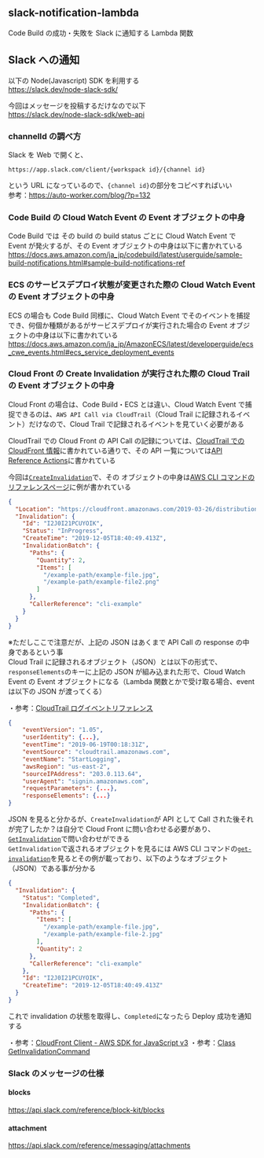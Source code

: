 ## slack-notification-lambda

Code Build の成功・失敗を Slack に通知する Lambda 関数

## Slack への通知

以下の Node(Javascript) SDK を利用する<br>
https://slack.dev/node-slack-sdk/

今回はメッセージを投稿するだけなので以下<br>
https://slack.dev/node-slack-sdk/web-api

### channelId の調べ方

Slack を Web で開くと、

```
https://app.slack.com/client/{workspack id}/{channel id}
```

という URL になっているので、`{channel id}`の部分をコピペすればいい<br>
参考：https://auto-worker.com/blog/?p=132

### Code Build の Cloud Watch Event の Event オブジェクトの中身

Code Build では その build の build status ごとに Cloud Watch Event で Event が発火するが、その Event オブジェクトの中身は以下に書かれている<br>
https://docs.aws.amazon.com/ja_jp/codebuild/latest/userguide/sample-build-notifications.html#sample-build-notifications-ref

### ECS のサービスデプロイ状態が変更された際の Cloud Watch Event の Event オブジェクトの中身

ECS の場合も Code Build 同様に、Cloud Watch Event でそのイベントを捕捉でき、何個か種類があるがサービスデプロイが実行された場合の Event オブジェクトの中身は以下に書かれている<br>
https://docs.aws.amazon.com/ja_jp/AmazonECS/latest/developerguide/ecs_cwe_events.html#ecs_service_deployment_events

### Cloud Front の Create Invalidation が実行された際の Cloud Trail の Event オブジェクトの中身

Cloud Front の場合は、Code Build・ECS とは違い、Cloud Watch Event で捕捉できるのは、`AWS API Call via CloudTrail`（Cloud Trail に記録されるイベント）だけなので、Cloud Trail で記録されるイベントを見ていく必要がある

CloudTrail での Cloud Front の API Call の記録については、[CloudTrail での CloudFront 情報](https://docs.aws.amazon.com/ja_jp/AmazonCloudFront/latest/DeveloperGuide/logging_using_cloudtrail.html#service-name-info-in-cloudtrail)に書かれている通りで、その API 一覧については[API Reference Actions](https://docs.aws.amazon.com/cloudfront/latest/APIReference/API_Operations.html)に書かれている

今回は[`CreateInvalidation`](https://docs.aws.amazon.com/cloudfront/latest/APIReference/API_CreateInvalidation.html)で、その オブジェクトの中身は[AWS CLI コマンドのリファレンスページ](https://awscli.amazonaws.com/v2/documentation/api/latest/reference/cloudfront/create-invalidation.html)に例が書かれている

```json
{
  "Location": "https://cloudfront.amazonaws.com/2019-03-26/distribution/EDFDVBD6EXAMPLE/invalidation/I2J0I21PCUYOIK",
  "Invalidation": {
    "Id": "I2J0I21PCUYOIK",
    "Status": "InProgress",
    "CreateTime": "2019-12-05T18:40:49.413Z",
    "InvalidationBatch": {
      "Paths": {
        "Quantity": 2,
        "Items": [
          "/example-path/example-file.jpg",
          "/example-path/example-file2.png"
        ]
      },
      "CallerReference": "cli-example"
    }
  }
}
```

※ただしここで注意だが、上記の JSON はあくまで API Call の response の中身であるという事<br>
Cloud Trail に記録されるオブジェクト（JSON）とは以下の形式で、`responseElements`のキーに上記の JSON が組み込まれた形で、Cloud Watch Event の Event オブジェクトになる（Lambda 関数とかで受け取る場合、event は以下の JSON が渡ってくる）<br>

・参考：[CloudTrail ログイベントリファレンス](https://docs.aws.amazon.com/ja_jp/awscloudtrail/latest/userguide/cloudtrail-event-reference.html)

```json
{
    "eventVersion": "1.05",
    "userIdentity": {...},
    "eventTime": "2019-06-19T00:18:31Z",
    "eventSource": "cloudtrail.amazonaws.com",
    "eventName": "StartLogging",
    "awsRegion": "us-east-2",
    "sourceIPAddress": "203.0.113.64",
    "userAgent": "signin.amazonaws.com",
    "requestParameters": {...},
    "responseElements": {...}
}
```

JSON を見ると分かるが、`CreateInvalidation`が API として Call された後それが完了したか？は自分で Cloud Front に問い合わせる必要があり、[`GetInvalidation`](https://docs.aws.amazon.com/cloudfront/latest/APIReference/API_GetInvalidation.html)で問い合わせができる<br>
`GetInvalidation`で返されるオブジェクトを見るには AWS CLI コマンドの[`get-invalidation`](https://awscli.amazonaws.com/v2/documentation/api/latest/reference/cloudfront/get-invalidation.html)を見るとその例が載っており、以下のようなオブジェクト（JSON）である事が分かる

```json
{
  "Invalidation": {
    "Status": "Completed",
    "InvalidationBatch": {
      "Paths": {
        "Items": [
          "/example-path/example-file.jpg",
          "/example-path/example-file-2.jpg"
        ],
        "Quantity": 2
      },
      "CallerReference": "cli-example"
    },
    "Id": "I2J0I21PCUYOIK",
    "CreateTime": "2019-12-05T18:40:49.413Z"
  }
}
```

これで invalidation の状態を取得し、`Completed`になったら Deploy 成功を通知する

・参考：[CloudFront Client - AWS SDK for JavaScript v3](https://docs.aws.amazon.com/AWSJavaScriptSDK/v3/latest/clients/client-cloudfront/index.html)
・参考：[Class GetInvalidationCommand](https://docs.aws.amazon.com/AWSJavaScriptSDK/v3/latest/clients/client-cloudfront/classes/getinvalidationcommand.html)

### Slack のメッセージの仕様

#### blocks

https://api.slack.com/reference/block-kit/blocks

#### attachment

https://api.slack.com/reference/messaging/attachments
